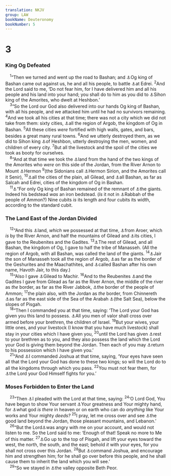 ```yaml
---
translation: NKJV
group: LAW
bookName: Deuteronomy 
bookNumber: 5
---
```


<div class="title"><h1>3</h1><h3>King Og Defeated</h3></div>
<span class="verse phu_3_1"> <sup>1</sup>“Then we turned and went up the road to Bashan; and <a data-toggle="tooltip" data-placement="bottom" title="Num. 21:33–35; Deut. 29:7">⚓</a>Og king of Bashan came out against us, he and all his people, to battle <a data-toggle="tooltip" data-placement="bottom" title="Deut. 1:4">⚓</a>at Edrei. </span>
<span class="verse phu_3_2"><sup>2</sup>And the Lord said to me, ‘Do not fear him, for I have delivered him and all his people and his land into your hand; you shall do to him as you did to <a data-toggle="tooltip" data-placement="bottom" title="Num. 21:34; Josh. 13:21">⚓</a>Sihon king of the Amorites, who dwelt at Heshbon.’<br/></span>
<span class="verse phu_3_3"> <sup>3</sup>“So the Lord our God also delivered into our hands Og king of Bashan, with all his people, and we attacked him until he had no survivors remaining. </span>
<span class="verse phu_3_4"><sup>4</sup>And we took all his cities at that time; there was not a city which we did not take from them: sixty cities, <a data-toggle="tooltip" data-placement="bottom" title="Deut. 3:13, 14">⚓</a>all the region of Argob, the kingdom of Og in Bashan. </span>
<span class="verse phu_3_5"><sup>5</sup>All these cities <i>were</i> fortified with high walls, gates, and bars, besides a great many rural towns. </span>
<span class="verse phu_3_6"><sup>6</sup>And we utterly destroyed them, as we did to Sihon king <a data-toggle="tooltip" data-placement="bottom" title="Deut. 2:24, 34, 35">⚓</a>of Heshbon, utterly destroying the men, women, and children of every city. </span>
<span class="verse phu_3_7"><sup>7</sup>But all the livestock and the spoil of the cities we took as booty for ourselves.<br/></span>
<span class="verse phu_3_8"> <sup>8</sup>“And at that time we took the <a data-toggle="tooltip" data-placement="bottom" title="Num. 32:33; Josh. 12:6; 13:8–12">⚓</a>land from the hand of the two kings of the Amorites who <i>were</i> on this side of the Jordan, from the River Arnon to Mount <a data-toggle="tooltip" data-placement="bottom" title="Deut. 4:48; 1 Chr. 5:23">⚓</a>Hermon </span>
<span class="verse phu_3_9"><sup>9</sup>(the Sidonians call <a data-toggle="tooltip" data-placement="bottom" title="1 Chr. 5:23">⚓</a>Hermon Sirion, and the Amorites call it Senir), </span>
<span class="verse phu_3_10"><sup>10</sup><a data-toggle="tooltip" data-placement="bottom" title="Deut. 4:49">⚓</a>all the cities of the plain, all Gilead, and <a data-toggle="tooltip" data-placement="bottom" title="Josh. 12:5; 13:11">⚓</a>all Bashan, as far as Salcah and Edrei, cities of the kingdom of Og in Bashan.<br/></span>
<span class="verse phu_3_11"> <sup>11</sup><a data-toggle="tooltip" data-placement="bottom" title="Amos 2:9">⚓</a>“For only Og king of Bashan remained of the remnant of <a data-toggle="tooltip" data-placement="bottom" title="Gen. 14:5; Deut. 2:11, 20">⚓</a>the giants. Indeed his bedstead <i>was</i> an iron bedstead. (<i>Is</i> it not in <a data-toggle="tooltip" data-placement="bottom" title="2 Sam. 12:26; Jer. 49:2; Ezek. 21:20">⚓</a>Rabbah of the people of Ammon?) Nine cubits <i>is</i> its length and four cubits its width, according to the standard cubit.<br/></span>
<div class="title"><h3>The Land East of the Jordan Divided</h3></div>
<span class="verse phu_3_12"> <sup>12</sup>“And this <a data-toggle="tooltip" data-placement="bottom" title="Num. 32:33; Josh. 12:6; 13:8–12">⚓</a>land, <i>which</i> we possessed at that time, <a data-toggle="tooltip" data-placement="bottom" title="Deut. 2:36; Josh. 12:2">⚓</a>from Aroer, which <i>is</i> by the River Arnon, and half the mountains of Gilead and <a data-toggle="tooltip" data-placement="bottom" title="Num. 34:14">⚓</a>its cities, I gave to the Reubenites and the Gadites. </span>
<span class="verse phu_3_13"><sup>13</sup><a data-toggle="tooltip" data-placement="bottom" title="Josh. 13:29–31; 17:1">⚓</a>The rest of Gilead, and all Bashan, the kingdom of Og, I gave to half the tribe of Manasseh. (All the region of Argob, with all Bashan, was called the land of the giants. </span>
<span class="verse phu_3_14"><sup>14</sup><a data-toggle="tooltip" data-placement="bottom" title="1 Chr. 2:22">⚓</a>Jair the son of Manasseh took all the region of Argob, <a data-toggle="tooltip" data-placement="bottom" title="Josh. 13:13; 2 Sam. 3:3; 10:6">⚓</a>as far as the border of the Geshurites and the Maachathites, and <a data-toggle="tooltip" data-placement="bottom" title="Num. 32:41">⚓</a>called Bashan after his own name, Havoth Jair, to this day.)<br/></span>
<span class="verse phu_3_15"> <sup>15</sup>“Also I gave <a data-toggle="tooltip" data-placement="bottom" title="Num. 32:39, 40">⚓</a>Gilead to Machir. </span>
<span class="verse phu_3_16"><sup>16</sup>And to the Reubenites <a data-toggle="tooltip" data-placement="bottom" title="2 Sam. 24:5">⚓</a>and the Gadites I gave from Gilead as far as the River Arnon, the middle of the river as <i>the</i> border, as far as the River Jabbok, <a data-toggle="tooltip" data-placement="bottom" title="Num. 21:24; Deut. 2:37; Josh. 12:2">⚓</a>the border of the people of Ammon; </span>
<span class="verse phu_3_17"><sup>17</sup>the plain also, with the Jordan as <i>the</i> border, from Chinnereth <a data-toggle="tooltip" data-placement="bottom" title="Num. 34:11, 12; Deut. 4:49; Josh. 12:3">⚓</a>as far as the east side of the Sea of the Arabah <a data-toggle="tooltip" data-placement="bottom" title="Gen. 14:3; Josh. 3:16">⚓</a>(the Salt Sea), below the slopes of Pisgah.<br/></span>
<span class="verse phu_3_18"> <sup>18</sup>“Then I commanded you at that time, saying: ‘The Lord your God has given you this land to possess. <a data-toggle="tooltip" data-placement="bottom" title="Num. 32:20; Josh. 4:12, 13">⚓</a>All you men of valor shall cross over armed before your brethren, the children of Israel. </span>
<span class="verse phu_3_19"><sup>19</sup>But your wives, your little ones, and your livestock (I know that you have much livestock) shall stay in your cities which I have given you, </span>
<span class="verse phu_3_20"><sup>20</sup>until the Lord has given <a data-toggle="tooltip" data-placement="bottom" title="Deut. 12:9, 10">⚓</a>rest to your brethren as to you, and they also possess the land which the Lord your God is giving them beyond the Jordan. Then each of you may <a data-toggle="tooltip" data-placement="bottom" title="Josh. 22:4">⚓</a>return to his possession which I have given you.’<br/></span>
<span class="verse phu_3_21"> <sup>21</sup>“And <a data-toggle="tooltip" data-placement="bottom" title="(Num. 27:22, 23); Josh. 11:23">⚓</a>I commanded Joshua at that time, saying, ‘Your eyes have seen all that the Lord your God has done to these two kings; so will the Lord do to all the kingdoms through which you pass. </span>
<span class="verse phu_3_22"><sup>22</sup>You must not fear them, for <a data-toggle="tooltip" data-placement="bottom" title="Ex. 14:14; Deut. 1:30; 20:4; Neh. 4:20">⚓</a>the Lord your God Himself fights for you.’<br/></span>
<div class="title"><h3>Moses Forbidden to Enter the Land</h3></div>
<span class="verse phu_3_23"> <sup>23</sup>“Then <a data-toggle="tooltip" data-placement="bottom" title="(2 Cor. 12:8, 9)">⚓</a>I pleaded with the Lord at that time, saying: </span>
<span class="verse phu_3_24"><sup>24</sup>‘O Lord God, You have begun to show Your servant <a data-toggle="tooltip" data-placement="bottom" title="Deut. 5:24; 11:2">⚓</a>Your greatness and Your mighty hand, for <a data-toggle="tooltip" data-placement="bottom" title="Ex. 8:10; 15:11; 2 Sam. 7:22; Ps. 71:19; 86:8">⚓</a>what god <i>is</i> <i>there</i> in heaven or on earth who can do <i>anything</i> like Your works and Your mighty <i>deeds?</i></span>
<span class="verse phu_3_25"><sup>25</sup>I pray, let me cross over and see <a data-toggle="tooltip" data-placement="bottom" title="Ex. 3:8; Deut. 4:22">⚓</a>the good land beyond the Jordan, those pleasant mountains, and Lebanon.’<br/></span>
<span class="verse phu_3_26"> <sup>26</sup>“But the Lord<a data-toggle="tooltip" data-placement="bottom" title="Num. 20:12; 27:14; Deut. 1:37; 31:2; 32:51, 52; 34:4">⚓</a>was angry with me on your account, and would not listen to me. So the Lord said to me: ‘Enough of that! Speak no more to Me of this matter. </span>
<span class="verse phu_3_27"><sup>27</sup><a data-toggle="tooltip" data-placement="bottom" title="Num. 23:14; 27:12">⚓</a>Go up to the top of Pisgah, and lift your eyes toward the west, the north, the south, and the east; behold <i>it</i> with your eyes, for you shall not cross over this Jordan. </span>
<span class="verse phu_3_28"><sup>28</sup>But <a data-toggle="tooltip" data-placement="bottom" title="Num. 27:18, 23; Deut. 31:3, 7, 8, 23">⚓</a>command Joshua, and encourage him and strengthen him; for he shall go over before this people, and he shall cause them to inherit the land which you will see.’<br/></span>
<span class="verse phu_3_29"> <sup>29</sup>“So we stayed in <a data-toggle="tooltip" data-placement="bottom" title="Deut. 4:46; 34:6">⚓</a>the valley opposite Beth Peor.<br/></span>
